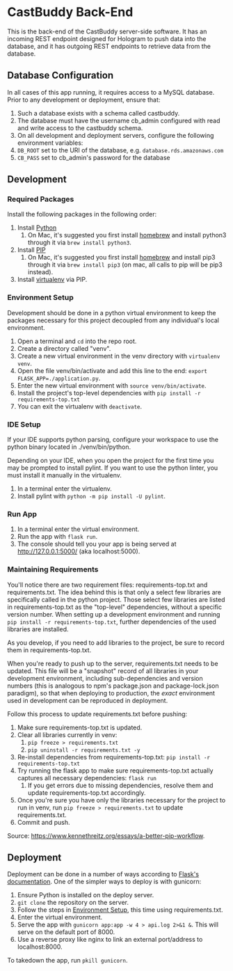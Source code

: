 # CastBuddy Back-End

This is the back-end of the CastBuddy server-side software. It has an incoming REST endpoint designed for Hologram to push data into the database, and it has outgoing REST endpoints to retrieve data from the database.

## Database Configuration

In all cases of this app running, it requires access to a MySQL database. Prior to any development or deployment, ensure that:

1. Such a database exists with a schema called castbuddy.
1. The database must have the username cb_admin configured with read and write access to the castbuddy schema.
1. On all development and deployment servers, configure the following environment variables:
  1. `DB_ROOT` set to the URI of the database, e.g. `database.rds.amazonaws.com`
  1. `CB_PASS` set to cb_admin's password for the database

## Development

### Required Packages

Install the following packages in the following order:

1. Install [Python](https://wiki.python.org/moin/BeginnersGuide/Download)
    1. On Mac, it's suggested you first install [homebrew](https://brew.sh/) and install python3 through it via `brew install python3`.
1. Install [PIP](https://pip.pypa.io/en/stable/installing/)
    1. On Mac, it's suggested you first install [homebrew](https://brew.sh/) and install pip3 through it via `brew install pip3` (on mac, all calls to pip will be pip3 instead).
1. Install [virtualenv](https://virtualenv.pypa.io/en/stable/installation/) via PIP.

### Environment Setup

Development should be done in a python virtual environment to keep the packages necessary for this project decoupled from any individual's local environment.

1. Open a terminal and `cd` into the repo root.
1. Create a directory called "venv".
1. Create a new virtual environment in the venv directory with `virtualenv venv`.
1. Open the file venv/bin/activate and add this line to the end: `export FLASK_APP=./application.py`.
1. Enter the new virtual environment with `source venv/bin/activate`.
1. Install the project's top-level dependencies with `pip install -r requirements-top.txt`
1. You can exit the virtualenv with `deactivate`.

### IDE Setup

If your IDE supports python parsing, configure your workspace to use the python binary located in ./venv/bin/python.

Depending on your IDE, when you open the project for the first time you may be prompted to install pylint. If you want to use the python linter, you must install it manually in the virtualenv.

1. In a terminal enter the virtualenv.
1. Install pylint with `python -m pip install -U pylint`.

### Run App

1. In a terminal enter the virtual environment.
1. Run the app with `flask run`.
1. The console should tell you your app is being served at http://127.0.0.1:5000/ (aka localhost:5000).

### Maintaining Requirements

You'll notice there are two requirement files: requirements-top.txt and requirements.txt. The idea behind this is that only a select few libraries are specifically called in the python project. Those select few libraries are listed in requirements-top.txt as the "top-level" dependencies, without a specific version number. When setting up a development environment and running `pip install -r requirements-top.txt`, further dependencies of the used libraries are installed.

As you develop, if you need to add libraries to the project, be sure to record them in requirements-top.txt.

When you're ready to push up to the server, requirements.txt needs to be updated. This file will be a "snapshot" record of all libraries in your development environment, including sub-dependencies and version numbers (this is analogous to npm's package.json and package-lock.json paradigm), so that when deploying to production, the _exact_ environment used in development can be reproduced in deployment.

Follow this process to update requirements.txt before pushing:

1. Make sure requirements-top.txt is updated.
1. Clear all libraries currently in venv:
    1. `pip freeze > requirements.txt`
    1. `pip uninstall -r requirements.txt -y`
1. Re-install dependencies from requirements-top.txt: `pip install -r requirements-top.txt`
1. Try running the flask app to make sure requirements-top.txt actually captures all necessary dependencies: `flask run`
    1. If you get errors due to missing dependencies, resolve them and update requirements-top.txt accordingly.
1. Once you're sure you have only the libraries necessary for the project to run in venv, run `pip freeze > requirements.txt` to update requirements.txt.
1. Commit and push.

Source: https://www.kennethreitz.org/essays/a-better-pip-workflow.

## Deployment

Deployment can be done in a number of ways according to [Flask's documentation](http://flask.pocoo.org/docs/0.12/deploying/). One of the simpler ways to deploy is with gunicorn:

1. Ensure Python is installed on the deploy server.
1. `git clone` the repository on the server.
1. Follow the steps in [Environment Setup](environment-setup), this time using requirements.txt.
1. Enter the virtual environment.
1. Serve the app with `gunicorn app:app -w 4 > api.log 2>&1 &`. This will serve on the default port of 8000.
1. Use a reverse proxy like nginx to link an external port/address to localhost:8000.

To takedown the app, run `pkill gunicorn`.